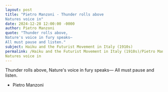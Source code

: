 ```yaml
---
layout: post
title: "Pietro Manzoni - Thunder rolls above
Natures voice in"
date: 2024-12-28 12:00:00 -0000
author: Pietro Manzoni
quote: "Thunder rolls above,
Nature's voice in fury speaks—
All must pause and listen."
subject: Haiku and the Futurist Movement in Italy (1910s)
permalink: /Haiku and the Futurist Movement in Italy (1910s)/Pietro Manzoni/Pietro Manzoni - Thunder rolls above
Natures voice in
---
```


Thunder rolls above,
Nature's voice in fury speaks—
All must pause and listen.

- Pietro Manzoni
